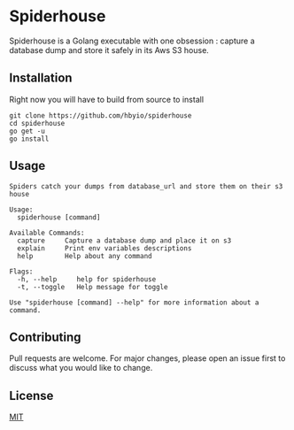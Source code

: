 # Spiderhouse

Spiderhouse is a Golang executable with one obsession : capture a database dump and store it safely in its Aws S3 house.

## Installation

Right now you will have to build from source to install

```shell
git clone https://github.com/hbyio/spiderhouse
cd spiderhouse
go get -u
go install
```

## Usage

```shell
Spiders catch your dumps from database_url and store them on their s3 house

Usage:
  spiderhouse [command]

Available Commands:
  capture     Capture a database dump and place it on s3
  explain     Print env variables descriptions
  help        Help about any command

Flags:
  -h, --help     help for spiderhouse
  -t, --toggle   Help message for toggle

Use "spiderhouse [command] --help" for more information about a command.

```

## Contributing
Pull requests are welcome. For major changes, please open an issue first to discuss what you would like to change.

## License
[MIT](https://choosealicense.com/licenses/mit/)